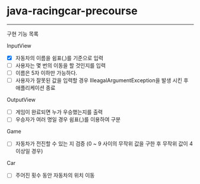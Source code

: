 # java-racingcar-precourse
---

구현 기능 목록

InputView 
- [x] 자동차의 이름을 쉼표(,)를 기준으로 입력
- [ ] 사용자는 몇 번의 이동을 할 것인지를 입력
- [ ] 이름은 5자 이하만 가능하다.
- [ ] 사용자가 잘못된 값을 입력할 경우 IlleagalArgumentException을 발생 시킨 후 애플리케이션 종료

OutputView
- [ ] 게임이 완료되면 누가 우승했는지를 출력 
- [ ] 우승자가 여러 명일 경우 쉼표(,)를 이용하여 구분

Game
- [ ] 자동차가 전진할 수 있는 지 검증 (0 ~ 9 사이의 무작위 값을 구한 후 무작위 값이 4 이상일 경우)

Car
- [ ] 주어진 횟수 동안 자동차의 위치 이동

